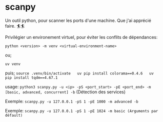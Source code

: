 # scanpy  

 Un outil python, pour scanner les ports d'une machine. Que j'ai apprécié faire.  🏄🏄  

Privilégier un environement virtuel, pour éviter les conflits de dépendances:  
 
  ``python <version> -m venv <virtual-environment-name>`` 

ou;

  ``uv venv``

puis;
  ``
  source .venv/bin/activate  
  uv pip install colorama==0.4.6  
  uv pip install tqdm==4.67.1  
   ``

  usage:  ``python3 scanpy.py -u <ip> -pS <port_start> -pE <port_end> -m [basic, advanced, concurrent] -b``       (Détection des services)  

  Exemple:  ``scanpy.py -u 127.0.0.1 -pS 1 -pE 1000 -m advanced -b  ``

  Exemple:  ``scanpy.py -u 127.0.0.1 -pS 1 -pE 1024 -m basic (Arguments par défault)  ``
 
